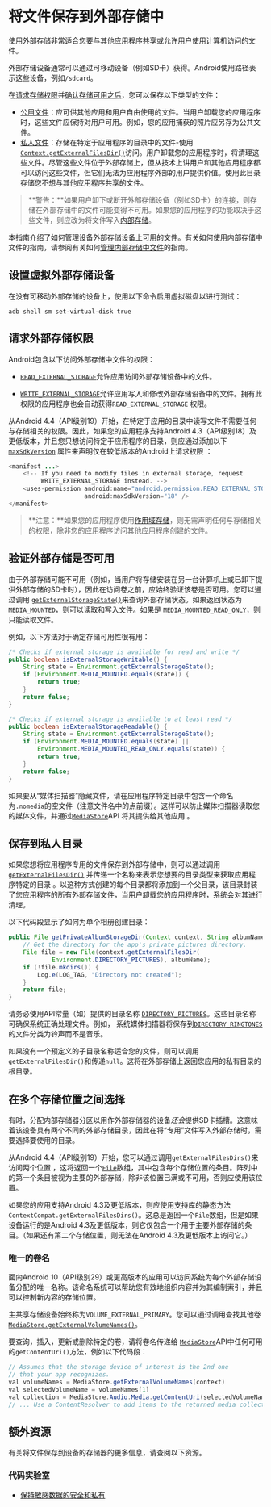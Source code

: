 # 将文件保存到外部存储中

使用外部存储非常适合您要与其他应用程序共享或允许用户使用计算机访问的文件。

外部存储设备通常可以通过可移动设备（例如SD卡）获得。Android使用路径表示这些设备，例如`/sdcard`。

在[请求存储权限](https://developer.android.com/training/data-storage/files/external#ExternalStoragePermissions)并[确认存储可用之后](https://developer.android.com/training/data-storage/files/external#CheckExternalAvail)，您可以保存以下类型的文件：

- [公用文件](https://developer.android.com/training/data-storage/files/external#PublicFiles)：应可供其他应用和用户自由使用的文件。当用户卸载您的应用程序时，这些文件应保持对用户可用。例如，您的应用捕获的照片应另存为公共文件。
- [私人文件](https://developer.android.com/training/data-storage/files/external#PrivateFiles)：存储在特定于应用程序的目录中的文件-使用 [`Context.getExternalFilesDir()`](https://developer.android.com/reference/android/content/Context.html#getExternalFilesDir(java.lang.String))访问。用户卸载您的应用程序时，将清理这些文件。尽管这些文件位于外部存储上，但从技术上讲用户和其他应用程序都可以访问这些文件，但它们无法为应用程序外部的用户提供价值。使用此目录存储您不想与其他应用程序共享的文件。

> **警告：**如果用户卸下或断开外部存储设备（例如SD卡）的连接，则存储在外部存储中的文件可能变得不可用。如果您的应用程序的功能取决于这些文件，则应改为将文件写入[内部存储](https://developer.android.com/training/data-storage/files/internal)。

本指南介绍了如何管理设备外部存储设备上可用的文件。有关如何使用内部存储中文件的指南，请参阅有关如何[管理内部存储中文件](https://developer.android.com/training/data-storage/files/internal)的指南。

## 设置虚拟外部存储设备

在没有可移动外部存储的设备上，使用以下命令启用虚拟磁盘以进行测试：

```she
adb shell sm set-virtual-disk true
```

## 请求外部存储权限

Android包含以下访问外部存储中文件的权限：

* [`READ_EXTERNAL_STORAGE`](https://developer.android.com/reference/android/Manifest.permission.html#READ_EXTERNAL_STORAGE)允许应用访问外部存储设备中的文件。

* [`WRITE_EXTERNAL_STORAGE`](https://developer.android.com/reference/android/Manifest.permission.html#WRITE_EXTERNAL_STORAGE)允许应用写入和修改外部存储设备中的文件。拥有此权限的应用程序也会自动获得`READ_EXTERNAL_STORAGE` 权限。

从Android 4.4（API级别19）开始，在特定于应用的目录中读写文件不需要任何与存储相关的权限。因此，如果您的应用程序支持Android 4.3（API级别18）及更低版本，并且您只想访问特定于应用程序的目录，则应通过添加以下[`maxSdkVersion`](https://developer.android.com/guide/topics/manifest/uses-permission-element.html#maxSdk) 属性来声明仅在较低版本的Android上请求权限 ：

```java
<manifest ...>
    <!-- If you need to modify files in external storage, request
         WRITE_EXTERNAL_STORAGE instead. -->
    <uses-permission android:name="android.permission.READ_EXTERNAL_STORAGE"
                     android:maxSdkVersion="18" />
</manifest>
```

> **注意：**如果您的应用程序使用[作用域存储](https://developer.android.com/training/data-storage/files/external-scoped)，则无需声明任何与存储相关的权限，除非您的应用程序访问其他应用程序创建的文件。

## 验证外部存储是否可用

由于外部存储可能不可用（例如，当用户将存储安装在另一台计算机上或已卸下提供外部存储的SD卡时），因此在访问卷之前，应始终验证该卷是否可用。您可以通过调用 [`getExternalStorageState()`](https://developer.android.com/reference/android/os/Environment.html#getExternalStorageState())来查询外部存储状态。如果返回状态为[`MEDIA_MOUNTED`](https://developer.android.com/reference/android/os/Environment.html#MEDIA_MOUNTED)，则可以读取和写入文件。如果是 [`MEDIA_MOUNTED_READ_ONLY`](https://developer.android.com/reference/android/os/Environment.html#MEDIA_MOUNTED_READ_ONLY)，则只能读取文件。

例如，以下方法对于确定存储可用性很有用：

```java
/* Checks if external storage is available for read and write */
public boolean isExternalStorageWritable() {
    String state = Environment.getExternalStorageState();
    if (Environment.MEDIA_MOUNTED.equals(state)) {
        return true;
    }
    return false;
}

/* Checks if external storage is available to at least read */
public boolean isExternalStorageReadable() {
    String state = Environment.getExternalStorageState();
    if (Environment.MEDIA_MOUNTED.equals(state) ||
        Environment.MEDIA_MOUNTED_READ_ONLY.equals(state)) {
        return true;
    }
    return false;
}
```

如果要从“媒体扫描器”隐藏文件，请在应用程序特定目录中包含一个命名为`.nomedia`的空文件（注意文件名中的点前缀）。这样可以防止媒体扫描器读取您的媒体文件，并通过[`MediaStore`](https://developer.android.com/reference/android/provider/MediaStore)API 将其提供给其他应用 。

## 保存到私人目录

如果您想将应用程序专用的文件保存到外部存储中，则可以通过调用[`getExternalFilesDir()`](https://developer.android.com/reference/android/content/Context.html#getExternalFilesDir(java.lang.String)) 并传递一个名称来表示您想要的目录类型来获取应用程序特定的目录 。以这种方式创建的每个目录都将添加到一个父目录，该目录封装了您应用程序的所有外部存储文件，当用户卸载您的应用程序时，系统会对其进行清理。

以下代码段显示了如何为单个相册创建目录：

```java
public File getPrivateAlbumStorageDir(Context context, String albumName) {
    // Get the directory for the app's private pictures directory.
    File file = new File(context.getExternalFilesDir(
            Environment.DIRECTORY_PICTURES), albumName);
    if (!file.mkdirs()) {
        Log.e(LOG_TAG, "Directory not created");
    }
    return file;
}
```

请务必使用API常量（如）提供的目录名称 [`DIRECTORY_PICTURES`](https://developer.android.com/reference/android/os/Environment.html#DIRECTORY_PICTURES)。这些目录名称可确保系统正确处理文件。例如， 系统媒体扫描器将保存到[`DIRECTORY_RINGTONES`](https://developer.android.com/reference/android/os/Environment.html#DIRECTORY_RINGTONES)的文件分类为铃声而不是音乐。

如果没有一个预定义的子目录名称适合您的文件，则可以调用`getExternalFilesDir()`和传递`null`。这将在外部存储上返回您应用的私有目录的根目录。

## 在多个存储位置之间选择

有时，分配内部存储器分区以用作外部存储器的设备*还会*提供SD卡插槽。这意味着该设备具有两个不同的外部存储目录，因此在将“专用”文件写入外部存储时，需要选择要使用的目录。

从Android 4.4（API级别19）开始，您可以通过调用`getExternalFilesDirs()`来访问两个位置 ，这将返回一个[`File`](https://developer.android.com/reference/java/io/File)数组，其中包含每个存储位置的条目。阵列中的第一个条目被视为主要的外部存储，除非该位置已满或不可用，否则应使用该位置。

如果您的应用支持Android 4.3及更低版本，则应使用支持库的静态方法 `ContextCompat.getExternalFilesDirs()`。这总是返回一个`File`数组，但是如果设备运行的是Android 4.3及更低版本，则它仅包含一个用于主要外部存储的条目。（如果还有第二个存储位置，则无法在Android 4.3及更低版本上访问它。）

###  唯一的卷名

面向Android 10（API级别29）或更高版本的应用可以访问系统为每个外部存储设备分配的唯一名称。该命名系统可以帮助您有效地组织内容并为其编制索引，并且可以控制新内容的存储位置。

主共享存储设备始终称为`VOLUME_EXTERNAL_PRIMARY`。您可以通过调用查找其他卷 [`MediaStore.getExternalVolumeNames()`](https://developer.android.com/reference/android/provider/MediaStore.html#getExternalVolumeNames(android.content.Context))。

要查询，插入，更新或删除特定的卷，请将卷名传递给 [`MediaStore`](https://developer.android.com/reference/android/provider/MediaStore)API中任何可用的`getContentUri()`方法，例如以下代码段：

```java
// Assumes that the storage device of interest is the 2nd one
// that your app recognizes.
val volumeNames = MediaStore.getExternalVolumeNames(context)
val selectedVolumeName = volumeNames[1]
val collection = MediaStore.Audio.Media.getContentUri(selectedVolumeName)
// ... Use a ContentResolver to add items to the returned media collection.
```

## 额外资源

有关将文件保存到设备的存储器的更多信息，请查阅以下资源。

### 代码实验室

- [保持敏感数据的安全和私有](https://codelabs.developers.google.com/codelabs/android-storage-permissions/)